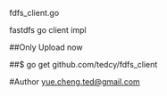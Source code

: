 fdfs_client.go

fastdfs go client impl

##Only Upload now

##$ go get github.com/tedcy/fdfs_client

#Author
yue.cheng.ted@gmail.com
